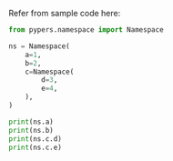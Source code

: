 Refer from sample code here:

```python
from pypers.namespace import Namespace

ns = Namespace(
    a=1,
    b=2,
    c=Namespace(
        d=3,
        e=4,
    ),
)

print(ns.a)
print(ns.b)
print(ns.c.d)
print(ns.c.e)
```
